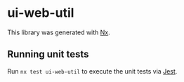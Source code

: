 # ui-web-util

This library was generated with [Nx](https://nx.dev).

## Running unit tests

Run `nx test ui-web-util` to execute the unit tests via [Jest](https://jestjs.io).
